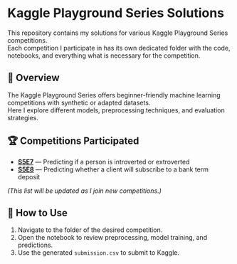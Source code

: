 # Kaggle Playground Series Solutions

This repository contains my solutions for various Kaggle Playground Series competitions.  
Each competition I participate in has its own dedicated folder with the code, notebooks, and everything what is 
necessary for the competition.

## 📌 Overview
The Kaggle Playground Series offers beginner-friendly machine learning competitions with synthetic or adapted datasets.  
Here I explore different models, preprocessing techniques, and evaluation strategies.

## 🏆 Competitions Participated
- **[S5E7](https://www.kaggle.com/competitions/playground-series-s5e7)** — Predicting if a person is introverted or extroverted  
- **[S5E8](https://www.kaggle.com/competitions/playground-series-s5e8)** — Predicting whether a client will subscribe to a bank term deposit

*(This list will be updated as I join new competitions.)*

## 🚀 How to Use
1. Navigate to the folder of the desired competition.
2. Open the notebook to review preprocessing, model training, and predictions.
3. Use the generated `submission.csv` to submit to Kaggle.

